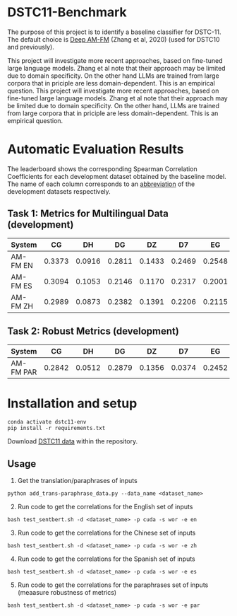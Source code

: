 # DSTC11-Benchmark

The purpose of this project is to identify a baseline classifier for DSTC-11. The default choice is [Deep AM-FM](readings/IWSDS_2020_paper_11.pdf) (Zhang et al, 2020) (used for DSTC10 and previously).

This project will investigate more recent approaches, based on fine-tuned large language models. Zhang et al note that their approach may be limited due to domain specificity. On the other hand LLMs are trained from large corpora that in priciple are less domain-dependent. This is an empirical question.
This project will investigate more recent approaches, based on fine-tuned large language models. Zhang et al note that their approach may be limited due to domain specificity. On the other hand, LLMs are trained from large corpora that in priciple are less domain-dependent. This is an empirical question.

# Automatic Evaluation Results

The leaderboard shows the corresponding Spearman Correlation Coefficients for each development dataset obtained by the baseline model. The name of each column corresponds to an [abbreviation](https://github.com/Mario-RC/dstc11_track4_robust_multilingual_metrics/blob/main/dstc11/track4-provided-datasets.md#provided-datasets) of the development datasets respectively.

## Task 1: Metrics for Multilingual Data (development)

| System | CG | DH | DG | DZ | D7 | EG | FD | FT | HM | PS | PU | PZ | TU | AVG |
| --- | :-: | :-: | :-: | :-: | :-: | :-: | :-: | :-: | :-: | :-: | :-: | :-: | :-: | :-: |
| AM-FM EN | 0.3373 | 0.0916 | 0.2811 | 0.1433 | 0.2469 | 0.2548 | 0.1269 | 0.0264 | 0.1258 | 0.0262 | 0.0823 | 0.4489 | 0.1149 | 0.1774 |
| AM-FM ES | 0.3094 | 0.1053 | 0.2146 | 0.1170 | 0.2317 | 0.2001 | 0.1172 | -0.0120 | 0.1019 | 0.0236 | 0.0634 | 0.4118 | 0.1086 | 0.1551 |
| AM-FM ZH | 0.2989 | 0.0873 | 0.2382 | 0.1391 | 0.2206 | 0.2115 | 0.0819 | -0.0254 | 0.0990 | 0.0198 | 0.0849 | 0.3821 | 0.0849 | 0.1518 |

## Task 2: Robust Metrics (development)

| System | CG | DH | DG | DZ | D7 | EG | FD | FT | HM | PS | PU | PZ | TU | AVG |
| --- | :-: | :-: | :-: | :-: | :-: | :-: | :-: | :-: | :-: | :-: | :-: | :-: | :-: | :-: |
| AM-FM PAR | 0.2842 | 0.0512 | 0.2879 | 0.1356 | 0.0374 | 0.2452 | 0.1243 | -0.0039 | 0.1080 | 0.0192 | 0.0730 | 0.4241 | 0.0872 | 0.1447 |

# Installation and setup

```conda create -n dstc11-env --python=3.8.6  
conda activate dstc11-env
pip install -r requirements.txt  
```
Download [DSTC11 data](https://my.chateval.org/dstc11_data/) within the repository.

## Usage

1) Get the translation/paraphrases of inputs

```python add_trans-paraphrase_data.py --data_name <dataset_name>```

2) Run code to get the correlations for the English set of inputs

```bash test_sentbert.sh -d <dataset_name> -p cuda -s wor -e en```

3) Run code to get the correlations for the Chinese set of inputs

```bash test_sentbert.sh -d <dataset_name> -p cuda -s wor -e zh```

4) Run code to get the correlations for the Spanish set of inputs

```bash test_sentbert.sh -d <dataset_name> -p cuda -s wor -e es```

5) Run code to get the correlations for the paraphrases set of inputs (meaasure robustness of metrics)

```bash test_sentbert.sh -d <dataset_name> -p cuda -s wor -e par```
